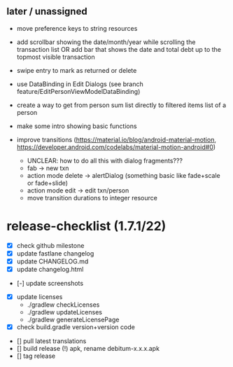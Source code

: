 ## later / unassigned
- move preference keys to string resources
- add scrollbar showing the date/month/year while scrolling the transaction list OR add bar that shows the date and total debt up to the topmost visible transaction
- swipe entry to mark as returned or delete
- use DataBinding in Edit Dialogs (see branch feature/EditPersonViewModelDataBinding)
- create a way to get from person sum list directly to filtered items list of a person
- make some intro showing basic functions

- improve transitions (https://material.io/blog/android-material-motion, https://developer.android.com/codelabs/material-motion-android#0)
  - UNCLEAR: how to do all this with dialog fragments???
  - fab -> new txn
  - action mode delete -> alertDialog (something basic like fade+scale or fade+slide)
  - action mode edit -> edit txn/person
  - move transition durations to integer resource



# release-checklist (1.7.1/22)
- [x] check github milestone
- [x] update fastlane changelog
- [x] update CHANGELOG.md
- [x] update changelog.html
- [-] update screenshots
- [x] update licenses
  - ./gradlew checkLicenses
  - ./gradlew updateLicenses
  - ./gradlew generateLicensePage
- [x] check build.gradle version+version code
- [] pull latest translations
- [] build release (!) apk, rename debitum-x.x.x.apk
- [] tag release
